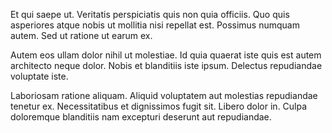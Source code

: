 Et qui saepe ut. Veritatis perspiciatis quis non quia officiis. Quo quis asperiores atque nobis ut mollitia nisi repellat est. Possimus numquam autem. Sed ut ratione ut earum ex.
 Autem eos ullam dolor nihil ut molestiae. Id quia quaerat iste quis est autem architecto neque dolor. Nobis et blanditiis iste ipsum. Delectus repudiandae voluptate iste.
 Laboriosam ratione aliquam. Aliquid voluptatem aut molestias repudiandae tenetur ex. Necessitatibus et dignissimos fugit sit. Libero dolor in. Culpa doloremque blanditiis nam excepturi deserunt aut repudiandae.